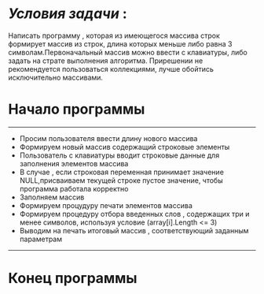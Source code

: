 # ___Условия задачи___ : 
Написать программу , которая из имеющегося массива строк формирует массив из строк,
длина которых меньше либо равна 3 символам.Первоначальный массив можно ввести с клавиатуры, 
 либо задать на страте выполнения алгоритма.
 Прирешении не рекомендуется пользоваться коллекциями, лучше обойтись исключительно массивами.
 # __Начало программы__ 
___
* Просим пользователя ввести длину нового массива 
* Формируем новый массив  содержащий строковые элементы
* Пользователь с клавиатуры вводит строковые данные для заполнения элементов массива 
* В случае , если строковая переменная принимает значение NULL,присваиваем текущей строке пустое значение, чтобы программа работала корректно
* Заполняем массив 
* Формируем процудуру печати элементов массива   
* Формируем процедуру отбора введенных слов , содержащих три и менее символов, используя условие 
 (array[i].Length <= 3)
* Выводим на печать итоговый массив , соответствующий заданным параметрам 
___
# __Конец программы__ 
